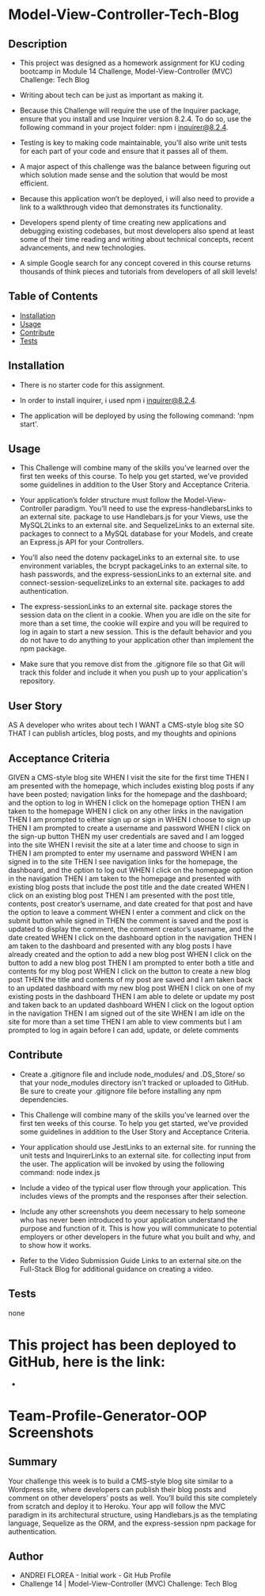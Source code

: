 # Model-View-Controller-Tech-Blog



 ## Description 

- This project was designed as a homework assignment for KU coding bootcamp in Module 14 Challenge, Model-View-Controller (MVC) Challenge: Tech Blog

-  Writing about tech can be just as important as making it.

- Because this Challenge will require the use of the Inquirer package, ensure that you install and use Inquirer version 8.2.4. To do so, use the following command in your project folder: npm i inquirer@8.2.4.

- Testing is key to making code maintainable, you’ll also write unit tests for each part of your code and ensure that it passes all of them.


- A major aspect of this challenge was the balance between figuring out which solution made sense and the solution that would be most efficient.

- Because this application won’t be deployed, i will also need to provide a link to a walkthrough video that demonstrates its functionality. 

- Developers spend plenty of time creating new applications and debugging existing codebases, but most developers also spend at least some of their time reading and writing about technical concepts, recent advancements, and new technologies.

- A simple Google search for any concept covered in this course returns thousands of think pieces and tutorials from developers of all skill levels!



 ## Table of Contents

  - [Installation](#installation)
  - [Usage](#usage)
  - [Contribute](#contribute)
  - [Tests](#tests)
 
 
 
 ## Installation

  - There is no starter code for this assignment.

  - In order to install inquirer, i used npm i inquirer@8.2.4.

  - The application will be deployed by using the following command: 'npm start'.



## Usage

  - This Challenge will combine many of the skills you’ve learned over the first ten weeks of this course. To help you get started, we’ve provided some guidelines in addition to the User Story and Acceptance Criteria.

  - Your application’s folder structure must follow the Model-View-Controller paradigm. You’ll need to use the express-handlebarsLinks to an external site. package to use Handlebars.js for your Views, use the MySQL2Links to an external site. and SequelizeLinks to an external site. packages to connect to a MySQL database for your Models, and create an Express.js API for your Controllers.

  - You’ll also need the dotenv packageLinks to an external site. to use environment variables, the bcrypt packageLinks to an external site. to hash passwords, and the express-sessionLinks to an external site. and connect-session-sequelizeLinks to an external site. packages to add authentication.

  - The express-sessionLinks to an external site. package stores the session data on the client in a cookie. When you are idle on the site for more than a set time, the cookie will expire and you will be required to log in again to start a new session. This is the default behavior and you do not have to do anything to your application other than implement the npm package.

  - Make sure that you remove dist from the .gitignore file so that Git will track this folder and include it when you push up to your application's repository.
  




## User Story

AS A developer who writes about tech
I WANT a CMS-style blog site
SO THAT I can publish articles, blog posts, and my thoughts and opinions



## Acceptance Criteria

GIVEN a CMS-style blog site
WHEN I visit the site for the first time
THEN I am presented with the homepage, which includes existing blog posts if any have been posted; navigation links for the homepage and the dashboard; and the option to log in
WHEN I click on the homepage option
THEN I am taken to the homepage
WHEN I click on any other links in the navigation
THEN I am prompted to either sign up or sign in
WHEN I choose to sign up
THEN I am prompted to create a username and password
WHEN I click on the sign-up button
THEN my user credentials are saved and I am logged into the site
WHEN I revisit the site at a later time and choose to sign in
THEN I am prompted to enter my username and password
WHEN I am signed in to the site
THEN I see navigation links for the homepage, the dashboard, and the option to log out
WHEN I click on the homepage option in the navigation
THEN I am taken to the homepage and presented with existing blog posts that include the post title and the date created
WHEN I click on an existing blog post
THEN I am presented with the post title, contents, post creator’s username, and date created for that post and have the option to leave a comment
WHEN I enter a comment and click on the submit button while signed in
THEN the comment is saved and the post is updated to display the comment, the comment creator’s username, and the date created
WHEN I click on the dashboard option in the navigation
THEN I am taken to the dashboard and presented with any blog posts I have already created and the option to add a new blog post
WHEN I click on the button to add a new blog post
THEN I am prompted to enter both a title and contents for my blog post
WHEN I click on the button to create a new blog post
THEN the title and contents of my post are saved and I am taken back to an updated dashboard with my new blog post
WHEN I click on one of my existing posts in the dashboard
THEN I am able to delete or update my post and taken back to an updated dashboard
WHEN I click on the logout option in the navigation
THEN I am signed out of the site
WHEN I am idle on the site for more than a set time
THEN I am able to view comments but I am prompted to log in again before I can add, update, or delete comments


 ## Contribute 

 -  Create a .gitignore file and include node_modules/ and .DS_Store/ so that your node_modules directory isn't tracked or uploaded to GitHub. Be sure to create your .gitignore file before installing any npm dependencies.

- This Challenge will combine many of the skills you’ve learned over the first ten weeks of this course. To help you get started, we’ve provided some guidelines in addition to the User Story and Acceptance Criteria.

- Your application should use JestLinks to an external site. for running the unit tests and InquirerLinks to an external site. for collecting input from the user. The application will be invoked by using the following command:
node index.js

- Include a video of the typical user flow through your application. This includes views of the prompts and the responses after their selection.

- Include any other screenshots you deem necessary to help someone who has never been introduced to your application understand the purpose and function of it. This is how you will communicate to potential employers or other developers in the future what you built and why, and to show how it works.

- Refer to the Video Submission Guide Links to an external site.on the Full-Stack Blog for additional guidance on creating a video.
  
## Tests

  none

 

  # This project has been deployed to GitHub, here is the link:

  * 



  # Team-Profile-Generator-OOP Screenshots

 


## Summary

Your challenge this week is to build a CMS-style blog site similar to a Wordpress site, where developers can publish their blog posts and comment on other developers’ posts as well. You’ll build this site completely from scratch and deploy it to Heroku. Your app will follow the MVC paradigm in its architectural structure, using Handlebars.js as the templating language, Sequelize as the ORM, and the express-session npm package for authentication.




## Author
 * ANDREI FLOREA - Initial work - Git Hub Profile
 * Challenge 14 | Model-View-Controller (MVC) Challenge: Tech Blog
